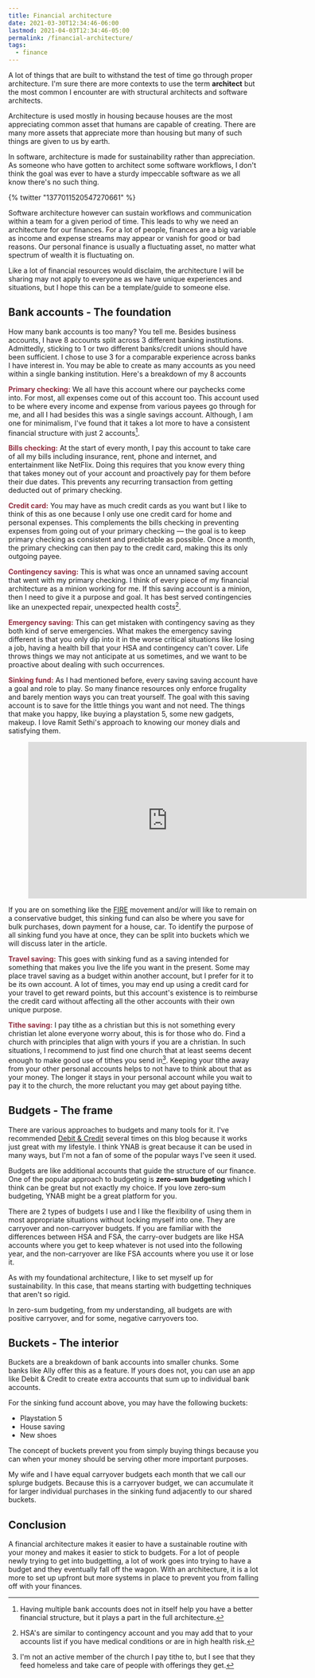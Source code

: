 ```yaml
---
title: Financial architecture
date: 2021-03-30T12:34:46-06:00
lastmod: 2021-04-03T12:34:46-05:00
permalink: /financial-architecture/
tags:
  - finance
---
```


A lot of things that are built to withstand the test of time go through proper
architecture. I'm sure there are more contexts to use the term **architect**
but the most common I encounter are with structural architects and software architects.
<!--more-->

Architecture is used mostly in housing because houses are the most appreciating
common asset that humans are capable of creating. There are many more assets that
appreciate more than housing but many of such things are given to us by earth.

In software, architecture is made for sustainability rather than appreciation. As someone
who have gotten to architect some software workflows, I don't think the goal was ever
to have a sturdy impeccable software as we all know there's no such thing.

{% twitter "1377011520547270661" %}

Software architecture however can sustain workflows and communication within a team
for a given period of time. This leads to why we need an architecture for our finances.
For a lot of people, finances are a big variable as income and expense streams may appear
or vanish for good or bad reasons. Our personal finance is usually a fluctuating asset,
no matter what spectrum of wealth it is fluctuating on.

Like a lot of financial resources would disclaim, the architecture I will be sharing may not apply
to everyone as we have unique experiences and situations, but I hope this can be a template/guide to
someone else.

## Bank accounts - The foundation

How many bank accounts is too many? You tell me. Besides business accounts, I have 8 accounts
split across 3 different banking institutions. Admittedly, sticking to 1 or two different
banks/credit unions should have been sufficient. I chose to use 3 for a comparable experience
across banks I have interest in. You may be able to create as many accounts as you need within
a single banking institution. Here's a breakdown of my 8 accounts

<strong style="color:#912F40">Primary checking:</strong> We all have this account where our paychecks come into.
For most, all expenses come out of this account too. This account used to be where every income and expense from various payees go through for me, and all I had besides this was a single savings account. Although, I am one for minimalism, I've found that it
takes a lot more to have a consistent financial structure with just 2 accounts[^1].

<strong style="color:#912F40">Bills checking:</strong> At the start of every month, I pay this account to take care of all my bills including insurance, rent, phone and internet, and entertainment like NetFlix.
Doing this requires that you know every thing that takes money out of your account and
proactively pay for them before their due dates. This prevents any recurring transaction from
getting deducted out of primary checking.

<strong style="color:#912F40">Credit card:</strong> You may have as much credit cards as you want but I like to think of this as one because I only use one credit card for home and
personal expenses. This complements the bills checking in preventing expenses from going out
of your primary checking &mdash; the goal is to keep primary checking as consistent and
predictable as possible. Once a month, the primary checking can then pay to the credit card,
making this its only outgoing payee.

<strong style="color:#912F40">Contingency saving:</strong> This is what was once an unnamed
saving account that went with my primary checking. I think of every piece of my financial
architecture as a minion working for me. If this saving account is a minion, then I need to
give it a purpose and goal. It has best served contingencies like an unexpected repair,
unexpected health costs[^2].

<strong style="color:#912F40">Emergency saving:</strong> This can get mistaken
with contingency saving as they both kind of serve emergencies. What makes the emergency
saving different is that you only dip into it in the worse critical situations like losing
a job, having a health bill that your HSA and contingency can't cover. Life throws
things we may not anticipate at us sometimes, and we want to be proactive about dealing
with such occurrences.

<strong style="color:#912F40">Sinking fund:</strong> As I had mentioned before, every saving
saving account have a goal and role to play. So many finance resources only enforce frugality
and barely mention ways you can treat yourself. The goal with this saving account is to save
for the little things you want and not need. The things that make you happy, like buying a
playstation 5, some new gadgets, makeup. I love Ramit Sethi's approach to knowing our money
dials and satisfying them.

<figure class="video">
<iframe width="560" height="315" src="https://www.youtube-nocookie.com/embed/BmAwa1nnB6w?controls=0" title="YouTube video player" frameborder="0" allow="accelerometer; autoplay; clipboard-write; encrypted-media; gyroscope; picture-in-picture" allowfullscreen></iframe>
</figure>

If you are on something like the [FIRE][2] movement and/or will like to remain on a
conservative budget, this sinking fund can also be where you save for bulk purchases,
down payment for a house, car. To identify the purpose of all sinking fund you have
at once, they can be split into buckets which we will discuss later in the article.

<strong style="color:#912F40">Travel saving:</strong> This goes with sinking fund as a
saving intended for something that makes you live the life you want in the present.
Some may place travel saving as a budget within another account, but I prefer for it to
be its own account. A lot of times, you may end up using a credit card for your travel
to get reward points, but this account's existence is to reimburse the credit card without
affecting all the other accounts with their own unique purpose.

<strong style="color:#912F40">Tithe saving:</strong> I pay tithe as a christian but this is
not something every christian let alone everyone worry about, this is for those who do.
Find a church with principles that align with yours if you are a christian. In such
situations, I recommend to just find one church that at least seems decent enough to make
good use of tithes you send in[^3]. Keeping your tithe away from your other personal accounts
helps to not have to think about that as your money. The longer it stays in your personal account
while you wait to pay it to the church, the more reluctant you may get about paying tithe.

## Budgets - The frame
There are various approaches to budgets and many tools for it. I've recommended [Debit & Credit][1]
several times on this blog because it works just great with my lifestyle. I think YNAB is great
because it can be used in many ways, but I'm not a fan of some of the popular ways I've seen it used.

Budgets are like additional accounts that guide the structure of our finance. One of the popular
approach to budgeting is **zero-sum budgeting** which I think can be great but not exactly my choice.
If you love zero-sum budgeting, YNAB might be a great platform for you.

There are 2 types of budgets I use and I like the flexibility of using them in most appropriate
situations without locking myself into one. They are carryover and non-carryover budgets. If you
are familiar with the differences between HSA and FSA, the carry-over budgets are like HSA
accounts where you get to keep whatever is not used into the following year,
and the non-carryover are like FSA accounts where you use it or lose it.

As with my foundational architecture, I like to set myself up for sustainability.
In this case, that means starting with budgetting techniques that aren't so rigid.

In zero-sum budgeting, from my understanding, all budgets are with positive carryover,
and for some, negative carryovers too.

## Buckets - The interior
Buckets are a breakdown of bank accounts into smaller chunks. Some banks like Ally offer this
as a feature. If yours does not, you can use an app like Debit & Credit to create extra
accounts that sum up to individual bank accounts.

For the sinking fund account above, you may have the following buckets:

- Playstation 5
- House saving
- New shoes

The concept of buckets prevent you from simply buying things because you can when your money
should be serving other more important purposes.

My wife and I have equal carryover budgets each month that we call our splurge budgets. Because
this is a carryover budget, we can accumulate it for larger individual purchases in the sinking
fund adjacently to our shared buckets.

## Conclusion
A financial architecture makes it easier to have a sustainable routine with your money and
makes it easier to stick to budgets. For a lot of people newly trying to get into budgetting,
a lot of work goes into trying to have a budget and they eventually fall off the wagon.
With an architecture, it is a lot more to set up upfront but more systems in place to prevent
you from falling off with your finances.

[^1]: Having multiple bank accounts does not in itself help you have a better financial structure, but it plays a part in the full architecture.

[^2]: HSA's are similar to contingency account and you may add that to your accounts list if
you have medical conditions or are in high health risk.

[^3]: I'm not an active member of the church I pay tithe to, but I see that they feed homeless and take care of people with offerings they get.

[1]: https://debitandcredit.app/
[2]: https://www.investopedia.com/terms/f/financial-independence-retire-early-fire.asp